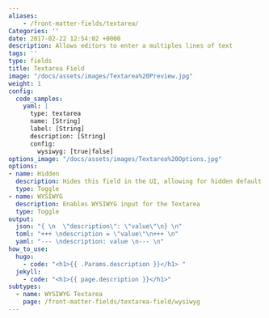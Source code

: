 ```yaml
---
aliases:
    - /front-matter-fields/textarea/
Categories: ''
date: 2017-02-22 12:54:02 +0000
description: Allows editors to enter a multiples lines of text
tags: ''
type: fields
title: Textarea Field
image: "/docs/assets/images/Textarea%20Preview.jpg"
weight: 1
config:
  code_samples:
    yaml: |
      type: textarea
      name: [String]
      label: [String]
      description: [String] 
      config:
        wysiwyg: [true|false]
options_image: "/docs/assets/images/Textarea%20Options.jpg"
options:
- name: Hidden
  description: Hides this field in the UI, allowing for hidden default values.
  type: Toggle
- name: WYSIWYG
  description: Enables WYSIWYG input for the Textarea 
  type: Toggle
output:
  json: "{ \n  \"description\": \"value\"\n} \n"
  toml: "+++ \ndescription = \"value\"\n+++ \n"
  yaml: "--- \ndescription: value \n--- \n"
how_to_use:
  hugo: 
    - code: "<h1>{{ .Params.description }}</h1> "
  jekyll: 
    - code: "<h1>{{ page.description }}</h1>"
subtypes:
  - name: WYSIWYG Textarea
    page: /front-matter-fields/textarea-field/wysiwyg
---
```


